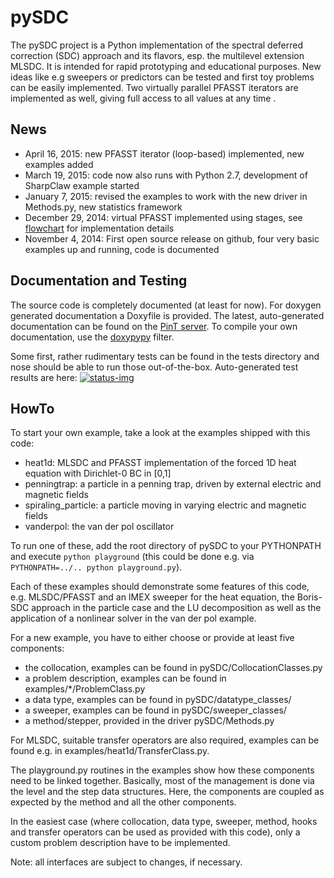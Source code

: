 pySDC
======

The pySDC project is a Python implementation of the spectral deferred correction (SDC) approach and its flavors, 
esp. the multilevel extension MLSDC. It is intended for rapid prototyping and educational purposes. New ideas like e.g 
sweepers or predictors can be tested and first toy problems can be easily implemented. Two virtually parallel PFASST 
iterators are implemented as well, giving full access to all values at any time .


News
----

* April 16, 2015: new PFASST iterator (loop-based) implemented, new examples added
* March 19, 2015: code now also runs with Python 2.7, development of SharpClaw example started 
* January 7, 2015: revised the examples to work with the new driver in Methods.py, new statistics framework
* December 29, 2014: virtual PFASST implemented using stages, see [flowchart](flowchart.png) for implementation details
* November 4, 2014: First open source release on github, four very basic examples up and running, code is documented


Documentation and Testing
-------------------------

The source code is completely documented (at least for now). 
For doxygen generated documentation a Doxyfile is provided. The latest, auto-generated documentation can be found on 
the [PinT server](https://pint.fz-juelich.de/ci/view/pySDC/job/PYSDC_DOCU/doxygen). To compile your 
own documentation, use the [doxypypy](https://github.com/Feneric/doxypypy) filter. 

Some first, rather rudimentary tests can be found in the tests directory and nose should be able to run those 
out-of-the-box. Auto-generated test results are here: 
[![status-img][]](https://pint.fz-juelich.de/ci/view/pySDC/job/PYSDC/lastCompletedBuild/testReport/) 


HowTo
-----

To start your own example, take a look at the examples shipped with this code:

* heat1d: MLSDC and PFASST implementation of the forced 1D heat equation with Dirichlet-0 BC in [0,1]
* penningtrap: a particle in a penning trap, driven by external electric and magnetic fields
* spiraling_particle: a particle moving in varying electric and magnetic fields
* vanderpol: the van der pol oscillator

To run one of these, add the root directory of pySDC to your PYTHONPATH and execute `python playground` (this could 
be done e.g. via `PYTHONPATH=../.. python playground.py`). 

Each of these examples should demonstrate some features of this code, e.g. MLSDC/PFASST and an IMEX sweeper for the heat 
equation, the Boris-SDC approach in the particle case and the LU decomposition as well as the application of a 
nonlinear solver in the van der pol example.
 
For a new example, you have to either choose or provide at least five components:

* the collocation, examples can be found in pySDC/CollocationClasses.py
* a problem description, examples can be found in examples/*/ProblemClass.py
* a data type, examples can be found in pySDC/datatype_classes/
* a sweeper, examples can be found in pySDC/sweeper_classes/
* a method/stepper, provided in the driver pySDC/Methods.py 


For MLSDC, suitable transfer operators are also required, examples can be found e.g. in examples/heat1d/TransferClass.py.

The playground.py routines in the examples show how these components need to be linked together. Basically, 
most of the management is done via the level and the step data structures. Here, 
the components are coupled as expected by the method and all the other components.

In the easiest case (where collocation, data type, sweeper, method, hooks and transfer operators can be used as 
provided with this code), only a custom problem description have to be implemented.

Note: all interfaces are subject to changes, if necessary.


[status-img]: https://pint.fz-juelich.de/ci/view/pySDC/job/PYSDC/badge/icon